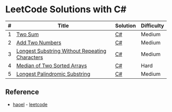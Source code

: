 # LeetCode Solutions with C#

| # | Title | Solution | Difficulty |
|---| ----- | -------- | ---------- |
|1|[Two Sum](https://oj.leetcode.com/problems/two-sum/)| [C#](./)|Medium|
|2|[Add Two Numbers](https://oj.leetcode.com/problems/add-two-numbers/)| [C#](./)|Medium|
|3|[Longest Substring Without Repeating Characters](https://oj.leetcode.com/problems/longest-substring-without-repeating-characters/)| [C#](./)|Medium|
|4|[Median of Two Sorted Arrays](https://oj.leetcode.com/problems/median-of-two-sorted-arrays/)| [C#](./)|Hard|
|5|[Longest Palindromic Substring](https://oj.leetcode.com/problems/longest-palindromic-substring/)| [C#](./)|Medium|

## Reference

+ [haoel](https://github.com/haoel) - [leetcode](https://github.com/haoel/leetcode)
